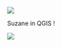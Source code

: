 ![](https://raw.githubusercontent.com/wiki/domlysz/blenderGIS/images/shp_export_options.jpg)

Suzane in QGIS !

![](https://raw.githubusercontent.com/wiki/domlysz/blenderGIS/images/shp_export_Suzane.jpg)